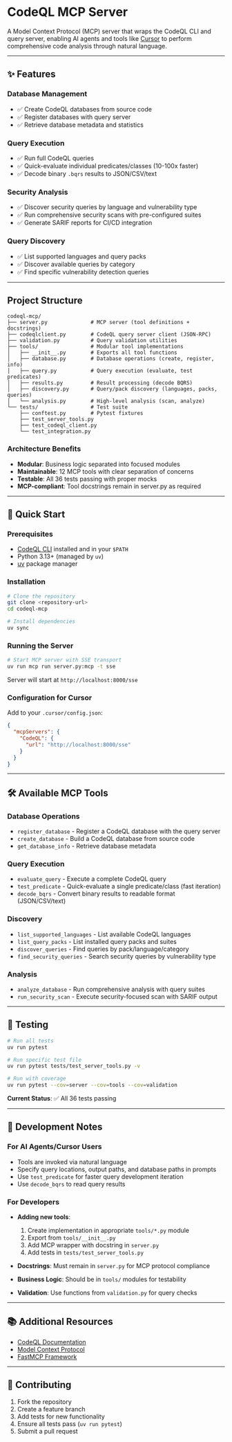 # CodeQL MCP Server

A Model Context Protocol (MCP) server that wraps the CodeQL CLI and query server, enabling AI agents and tools like [Cursor](https://cursor.sh/) to perform comprehensive code analysis through natural language.

---

## ✨ Features

### Database Management
- ✅ Create CodeQL databases from source code
- ✅ Register databases with query server
- ✅ Retrieve database metadata and statistics

### Query Execution
- ✅ Run full CodeQL queries
- ✅ Quick-evaluate individual predicates/classes (10-100x faster)
- ✅ Decode binary `.bqrs` results to JSON/CSV/text

### Security Analysis
- ✅ Discover security queries by language and vulnerability type
- ✅ Run comprehensive security scans with pre-configured suites
- ✅ Generate SARIF reports for CI/CD integration

### Query Discovery
- ✅ List supported languages and query packs
- ✅ Discover available queries by category
- ✅ Find specific vulnerability detection queries

---

##  Project Structure

```
codeql-mcp/
├── server.py              # MCP server (tool definitions + docstrings)
├── codeqlclient.py        # CodeQL query server client (JSON-RPC)
├── validation.py          # Query validation utilities
├── tools/                 # Modular tool implementations
│   ├── __init__.py        # Exports all tool functions
│   ├── database.py        # Database operations (create, register, info)
│   ├── query.py           # Query execution (evaluate, test predicates)
│   ├── results.py         # Result processing (decode BQRS)
│   ├── discovery.py       # Query/pack discovery (languages, packs, queries)
│   └── analysis.py        # High-level analysis (scan, analyze)
└── tests/                 # Test suite
    ├── conftest.py        # Pytest fixtures
    ├── test_server_tools.py
    ├── test_codeql_client.py
    └── test_integration.py
```

### Architecture Benefits
- **Modular**: Business logic separated into focused modules
- **Maintainable**: 12 MCP tools with clear separation of concerns
- **Testable**: All 36 tests passing with proper mocks
- **MCP-compliant**: Tool docstrings remain in server.py as required

---

## 🚀 Quick Start

### Prerequisites
- [CodeQL CLI](https://github.com/github/codeql-cli-binaries) installed and in your `$PATH`
- Python 3.13+ (managed by `uv`)
- [uv](https://github.com/astral-sh/uv) package manager

### Installation

```bash
# Clone the repository
git clone <repository-url>
cd codeql-mcp

# Install dependencies
uv sync
```

### Running the Server

```bash
# Start MCP server with SSE transport
uv run mcp run server.py:mcp -t sse
```

Server will start at `http://localhost:8000/sse`

### Configuration for Cursor

Add to your `.cursor/config.json`:

```json
{
  "mcpServers": {
    "CodeQL": {
      "url": "http://localhost:8000/sse"
    }
  }
}
```

---

## 🛠️ Available MCP Tools

### Database Operations
- `register_database` - Register a CodeQL database with the query server
- `create_database` - Build a CodeQL database from source code
- `get_database_info` - Retrieve database metadata

### Query Execution
- `evaluate_query` - Execute a complete CodeQL query
- `test_predicate` - Quick-evaluate a single predicate/class (fast iteration)
- `decode_bqrs` - Convert binary results to readable format (JSON/CSV/text)

### Discovery
- `list_supported_languages` - List available CodeQL languages
- `list_query_packs` - List installed query packs and suites
- `discover_queries` - Find queries by pack/language/category
- `find_security_queries` - Search security queries by vulnerability type

### Analysis
- `analyze_database` - Run comprehensive analysis with query suites
- `run_security_scan` - Execute security-focused scan with SARIF output

---

## 🧪 Testing

```bash
# Run all tests
uv run pytest

# Run specific test file
uv run pytest tests/test_server_tools.py -v

# Run with coverage
uv run pytest --cov=server --cov=tools --cov=validation
```

**Current Status**: ✅ All 36 tests passing

---

## 📝 Development Notes

### For AI Agents/Cursor Users
- Tools are invoked via natural language
- Specify query locations, output paths, and database paths in prompts
- Use `test_predicate` for faster query development iteration
- Use `decode_bqrs` to read query results

### For Developers
- **Adding new tools**: 
  1. Create implementation in appropriate `tools/*.py` module
  2. Export from `tools/__init__.py`
  3. Add MCP wrapper with docstring in `server.py`
  4. Add tests in `tests/test_server_tools.py`

- **Docstrings**: Must remain in `server.py` for MCP protocol compliance
- **Business Logic**: Should be in `tools/` modules for testability
- **Validation**: Use functions from `validation.py` for query checks

---

## 📚 Additional Resources

- [CodeQL Documentation](https://codeql.github.com/docs/)
- [Model Context Protocol](https://modelcontextprotocol.io/)
- [FastMCP Framework](https://github.com/jlowin/fastmcp)

---

## 🤝 Contributing

1. Fork the repository
2. Create a feature branch
3. Add tests for new functionality
4. Ensure all tests pass (`uv run pytest`)
5. Submit a pull request

